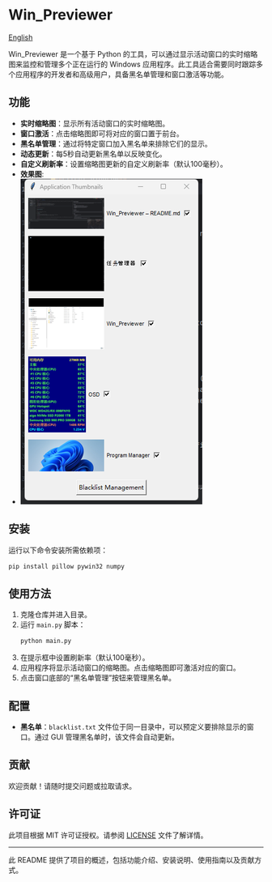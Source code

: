 # Win_Previewer

[English](README.md)

Win_Previewer 是一个基于 Python 的工具，可以通过显示活动窗口的实时缩略图来监控和管理多个正在运行的 Windows 应用程序。此工具适合需要同时跟踪多个应用程序的开发者和高级用户，具备黑名单管理和窗口激活等功能。

## 功能

- **实时缩略图**：显示所有活动窗口的实时缩略图。
- **窗口激活**：点击缩略图即可将对应的窗口置于前台。
- **黑名单管理**：通过将特定窗口加入黑名单来排除它们的显示。
- **动态更新**：每5秒自动更新黑名单以反映变化。
- **自定义刷新率**：设置缩略图更新的自定义刷新率（默认100毫秒）。
- **效果图**:
- ![img.png](res%2Fimg.png)

## 安装

运行以下命令安装所需依赖项：

```bash
pip install pillow pywin32 numpy
```

## 使用方法

1. 克隆仓库并进入目录。
2. 运行 `main.py` 脚本：
   ```bash
   python main.py
   ```
3. 在提示框中设置刷新率（默认100毫秒）。
4. 应用程序将显示活动窗口的缩略图。点击缩略图即可激活对应的窗口。
5. 点击窗口底部的“黑名单管理”按钮来管理黑名单。

## 配置

- **黑名单**：`blacklist.txt` 文件位于同一目录中，可以预定义要排除显示的窗口。通过 GUI 管理黑名单时，该文件会自动更新。

## 贡献

欢迎贡献！请随时提交问题或拉取请求。

## 许可证

此项目根据 MIT 许可证授权。请参阅 [LICENSE](LICENSE) 文件了解详情。

--- 

此 README 提供了项目的概述，包括功能介绍、安装说明、使用指南以及贡献方式。